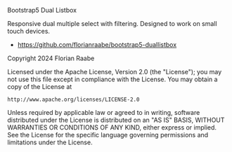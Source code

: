 Bootstrap5 Dual Listbox

Responsive dual multiple select with filtering. Designed to work on
small touch devices.

- https://github.com/florianraabe/bootstrap5-duallistbox

Copyright 2024 Florian Raabe

Licensed under the Apache License, Version 2.0 (the "License");
you may not use this file except in compliance with the License.
You may obtain a copy of the License at

    http://www.apache.org/licenses/LICENSE-2.0

Unless required by applicable law or agreed to in writing, software
distributed under the License is distributed on an "AS IS" BASIS,
WITHOUT WARRANTIES OR CONDITIONS OF ANY KIND, either express or implied.
See the License for the specific language governing permissions and
limitations under the License.
